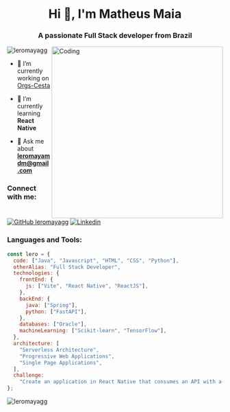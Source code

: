 <h1 align="center">Hi 👋, I'm Matheus Maia</h1>
<h3 align="center">A passionate Full Stack developer from Brazil</h3>
<img align="right" alt="Coding" width="400" src="https://i.pinimg.com/originals/6a/72/7f/6a727fbad9da6105c529b6a9dacd2826.gif">

<p align="left"> <img src="https://komarev.com/ghpvc/?username=leromayagg&label=Profile%20views&color=0e75b6&style=flat" alt="leromayagg" /> </p>

- 🔭 I’m currently working on [Orgs-Cesta](https://github.com/leromayagg/Alura-React_native-Orgs-Cesta.git)

- 🌱 I’m currently learning **React Native**

- 💬 Ask me about **leromayamdm@gmail.com**

<h3 align="left">Connect with me:</h3>

[![GitHub leromayagg](https://img.shields.io/github/followers/leromayagg?label=follow&style=social)](https://github.com/leromayagg)
[![Linkedin](https://img.shields.io/badge/-LinkedIn-222222?style=flat-square&logo=Linkedin&logoColor=white&link=https://www.linkedin.com/in/matheus-maia-ba982a266/)](https://linkedin.com/in/matheus-maia-ba982a266/)



<h3 align="left">Languages and Tools:</h3>

```javascript
const lero = {
  code: ["Java", "Javascript", "HTML", "CSS", "Python"],
  otherAlias: "Full Stack Developer",
  technologies: {
    frontEnd: {
      js: ["Vite", "React Native", "ReactJS"],
    },
    backEnd: {
      java: ["Spring"],
      python: ["FastAPI"],
    },
    databases: ["Oracle"],
    machineLearning: ["Scikit-learn", "TensorFlow"],
  },
  architecture: [
    "Serverless Architecture",
    "Progressive Web Applications",
    "Single Page Applications",
  ],
  challenge:
    "Create an application in React Native that consumes an API with a backend",
};
```

<p><img align="center" src="https://github-readme-streak-stats.herokuapp.com/?user=leromayagg&" alt="leromayagg" /></p>
